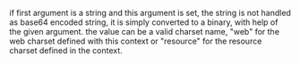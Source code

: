 if first argument is a string and this argument is set, the string is not handled as base64 encoded string, 
			it is simply converted to a binary, with help of the given argument. 
			the value can be a valid charset name, "web" for the web charset defined with this context or "resource" for the resource charset defined in the context.